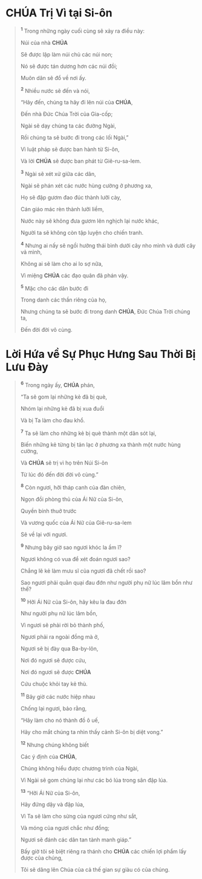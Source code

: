 # **CHÚA** Trị Vì tại Si-ôn

> <sup><b>1</b></sup> Trong những ngày cuối cùng sẽ xảy ra điều này:
>
> Núi của nhà **CHÚA**
>
> Sẽ được lập làm núi chủ các núi non;
>
> Nó sẽ được tán dương hơn các núi đồi;
>
> Muôn dân sẽ đổ về nơi ấy.
>
> <sup><b>2</b></sup> Nhiều nước sẽ đến và nói,
>
> “Hãy đến, chúng ta hãy đi lên núi của **CHÚA**,
>
> Đến nhà Đức Chúa Trời của Gia-cốp;
>
> Ngài sẽ dạy chúng ta các đường Ngài,
>
> Rồi chúng ta sẽ bước đi trong các lối Ngài,”
>
> Vì luật pháp sẽ được ban hành từ Si-ôn,
>
> Và lời **CHÚA** sẽ được ban phát từ Giê-ru-sa-lem.
>
> <sup><b>3</b></sup> Ngài sẽ xét xử giữa các dân,
>
> Ngài sẽ phán xét các nước hùng cường ở phương xa,
>
> Họ sẽ đập gươm đao đúc thành lưỡi cày,
>
> Cán giáo mác rèn thành lưỡi liềm,
>
> Nước này sẽ không đưa gươm lên nghịch lại nước khác,
>
> Người ta sẽ không còn tập luyện cho chiến tranh.
>
> <sup><b>4</b></sup> Nhưng ai nấy sẽ ngồi hưởng thái bình dưới cây nho mình và dưới cây vả mình,
>
> Không ai sẽ làm cho ai lo sợ nữa,
>
> Vì miệng **CHÚA** các đạo quân đã phán vậy.
>
> <sup><b>5</b></sup> Mặc cho các dân bước đi
>
> Trong danh các thần riêng của họ,
>
> Nhưng chúng ta sẽ bước đi trong danh **CHÚA**, Đức Chúa Trời chúng ta,
>
> Đến đời đời vô cùng.

# Lời Hứa về Sự Phục Hưng Sau Thời Bị Lưu Đày

> <sup><b>6</b></sup> Trong ngày ấy, **CHÚA** phán,
>
> “Ta sẽ gom lại những kẻ đã bị què,
>
> Nhóm lại những kẻ đã bị xua đuổi
>
> Và bị Ta làm cho đau khổ.
>
> <sup><b>7</b></sup> Ta sẽ làm cho những kẻ bị què thành một dân sót lại,
>
> Biến những kẻ từng bị tản lạc ở phương xa thành một nước hùng cường,
>
> Và **CHÚA** sẽ trị vì họ trên Núi Si-ôn
>
> Từ lúc đó đến đời đời vô cùng.”
>
> <sup><b>8</b></sup> Còn ngươi, hỡi tháp canh của đàn chiên,
>
> Ngọn đồi phòng thủ của Ái Nữ của Si-ôn,
>
> Quyền bính thuở trước
>
> Và vương quốc của Ái Nữ của Giê-ru-sa-lem
>
> Sẽ về lại với ngươi.
>
> <sup><b>9</b></sup> Nhưng bây giờ sao ngươi khóc la ầm ĩ?
>
> Ngươi không có vua để xét đoán ngươi sao?
>
> Chẳng lẽ kẻ làm mưu sĩ của ngươi đã chết rồi sao?
>
> Sao ngươi phải quằn quại đau đớn như người phụ nữ lúc lâm bồn như thế?
>
> <sup><b>10</b></sup> Hỡi Ái Nữ của Si-ôn, hãy kêu la đau đớn
>
> Như người phụ nữ lúc lâm bồn,
>
> Vì ngươi sẽ phải rời bỏ thành phố,
>
> Ngươi phải ra ngoài đồng mà ở,
>
> Ngươi sẽ bị đày qua Ba-by-lôn,
>
> Nơi đó ngươi sẽ được cứu,
>
> Nơi đó ngươi sẽ được **CHÚA**
>
> Cứu chuộc khỏi tay kẻ thù.
>
> <sup><b>11</b></sup> Bây giờ các nước hiệp nhau
>
> Chống lại ngươi, bảo rằng,
>
> “Hãy làm cho nó thành đồ ô uế,
>
> Hãy cho mắt chúng ta nhìn thấy cảnh Si-ôn bị diệt vong.”
>
> <sup><b>12</b></sup> Nhưng chúng không biết
>
> Các ý định của **CHÚA**,
>
> Chúng không hiểu được chương trình của Ngài,
>
> Vì Ngài sẽ gom chúng lại như các bó lúa trong sân đập lúa.
>
> <sup><b>13</b></sup> “Hỡi Ái Nữ của Si-ôn,
>
> Hãy đứng dậy và đập lúa,
>
> Vì Ta sẽ làm cho sừng của ngươi cứng như sắt,
>
> Và móng của ngươi chắc như đồng;
>
> Ngươi sẽ đánh các dân tan tành manh giáp.”
>
> Bấy giờ tôi sẽ biệt riêng ra thánh cho **CHÚA** các chiến lợi phẩm lấy được của chúng,
>
> Tôi sẽ dâng lên Chúa của cả thế gian sự giàu có của chúng.